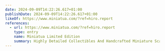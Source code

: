 ```yaml
---
date: 2024-09-09T14:22:26.617+01:00
publishDate: 2024-09-09T14:22:26.617+01:00
likeOf: https://www.miniatua.com/?ref=hiro.report
references:
  - url: https://www.miniatua.com/?ref=hiro.report
    type: entry
    name: Miniatua Limited Edition
    summary: Highly Detailed Collectibles And Handcrafted Miniature Scale Models
---
```

